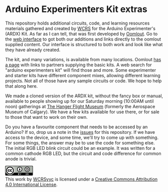 # Arduino Experimenters Kit extras

This repository holds additional circuits, code, and learning resources materials gathered and created by <a href="https://wcrsyyc.github.io">WCRS</a> for the Arduino Experimenter's (ARDX) Kit.  As far as I can tell, that was first developed by <a href="http:www.oomlout.com">Oomlout</a>.  Go to the <a href="https://wcrsyyc.github.io/ardx">web interface</a> to got both our additions and links directly to the oomlout supplied content.  Our interface is structured to both work and look like what they have already created.

The kit, and many variations, is available from many locations.  Oomlout <a href="http://www.oomlout.com/a/distr/">has a page</a> with links to partners supplying the basic kits.  A web search for "arduino experimenters kit" will find those and more.  Some experimenter and starter kits have different component mixes, allowing different learning projects.  Not all of those have any sample circuits or code.  We hope to help that along here.

We made a cloned version of the ARDX kit, without the fancy box or manual, available to people showing up for our Saturday morning (10:00AM until noon) gatherings at <a href = "http://www.asmac.ab.ca/">The Hanger Flight Museum</a> (formerly the Aerospace Museum of Calgary).  We have a few kits available for use there, or for sale to those that want to work on their own.

Do you have a favourite component that needs to be accessed by an Arduino?  If so, drop us a note in the <a href="https://github.com/WCRSyyc/ardx/issues">issues</a> for this repository.  If we have access to the device, and some time, we'll try to come up with something.  For some things, the answer may be to use the code for something else.  The initial RGB LED blink circuit could be an example.  It was written for a common cathode RGB LED, but the circuit and code difference for common anode is trivial.

<a rel="license" href="http://creativecommons.org/licenses/by/4.0/"><img alt="Creative Commons License" style="border-width:0" src="/img/88x31.png" /></a><br />This work by <a xmlns:cc="http://creativecommons.org/ns#" href="http://robotgames.com/" property="cc:attributionName" rel="cc:attributionURL">WCRSyyc</a> is licensed under a <a rel="license" href="http://creativecommons.org/licenses/by/4.0/">Creative Commons Attribution 4.0 International License</a>.
